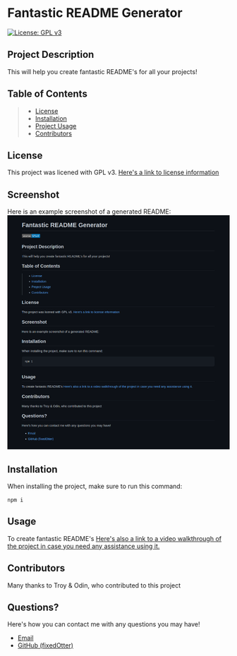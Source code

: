 # Fantastic README Generator
[![License: GPL v3](https://img.shields.io/badge/License-GPLv3-blue.svg)](https://www.gnu.org/licenses/gpl-3.0)

## Project Description
This will help you create fantastic README's for all your projects!

## Table of Contents
> * [License](#license)
> * [Installation](#installation)
> * [Project Usage](#usage)
> * [Contributors](#contributors)

## License
This project was licened with GPL v3. [Here's a link to license information](https://www.gnu.org/licenses/gpl-3.0)

## Screenshot
Here is an example screenshot of a generated README:
![Screenshot of README file](assets/screenshot.png)

## Installation
When installing the project, make sure to run this command:
```
npm i
```

## Usage
To create fantastic README's
[Here's also a link to a video walkthrough of the project in case you need any assistance using it.](https://odysee.com/@fixedOtter:f/fantastic-README-maker:e?r=B4Y8MuDybpNxa3KDKGjAgTn6gVyNHUno)

## Contributors
Many thanks to Troy & Odin, who contributed to this project

## Questions?
Here's how you can contact me with any questions you may have!
* [Email](mailto:fo1152rc@go.minnstate.edu)
* [GitHub (fixedOtter)](https://github.com/fixedOtter)
